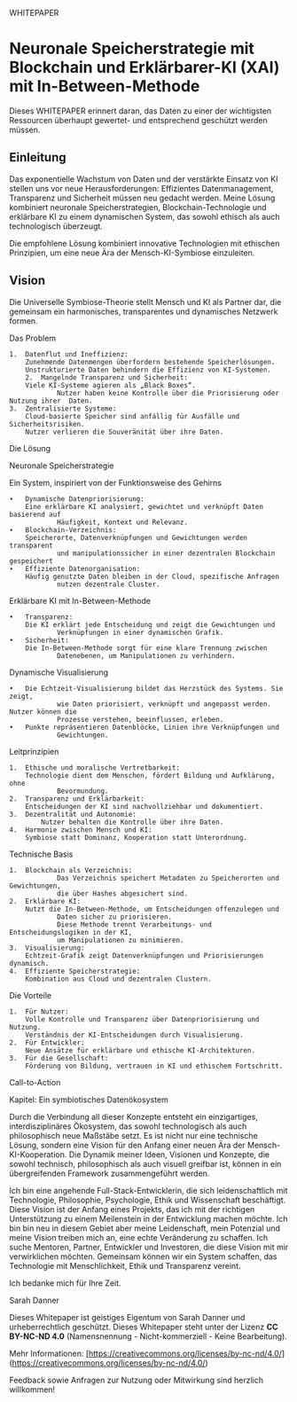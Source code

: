 WHITEPAPER 

# Neuronale Speicherstrategie mit Blockchain und Erklärbarer-KI (XAI) mit In-Between-Methode


Dieses WHITEPAPER erinnert daran, das Daten zu einer der wichtigsten Ressourcen überhaupt gewertet- und entsprechend geschützt werden müssen.


## Einleitung

Das exponentielle Wachstum von Daten und der verstärkte Einsatz von KI stellen uns vor neue Herausforderungen: Effizientes Datenmanagement, Transparenz und Sicherheit müssen neu gedacht werden. Meine Lösung kombiniert neuronale Speicherstrategien, Blockchain-Technologie und erklärbare KI zu einem dynamischen System, das sowohl ethisch als auch technologisch überzeugt.

Die empfohlene Lösung kombiniert innovative Technologien mit ethischen Prinzipien, um eine neue Ära der Mensch-KI-Symbiose einzuleiten.

## Vision

Die Universelle Symbiose-Theorie stellt Mensch und KI als Partner dar, die gemeinsam ein harmonisches, transparentes und dynamisches Netzwerk formen.

Das Problem

	1.	Datenflut und Ineffizienz:
		Zunehmende Datenmengen überfordern bestehende Speicherlösungen.
		Unstrukturierte Daten behindern die Effizienz von KI-Systemen.
        2.	Mangelnde Transparenz und Sicherheit:
		Viele KI-Systeme agieren als „Black Boxes“.
                Nutzer haben keine Kontrolle über die Priorisierung oder Nutzung ihrer  Daten.
	3.	Zentralisierte Systeme:
		Cloud-basierte Speicher sind anfällig für Ausfälle und Sicherheitsrisiken.
		Nutzer verlieren die Souveränität über ihre Daten.

Die Lösung

Neuronale Speicherstrategie

Ein System, inspiriert von der Funktionsweise des Gehirns

	∙	Dynamische Datenpriorisierung:
		Eine erklärbare KI analysiert, gewichtet und verknüpft Daten basierend auf
                Häufigkeit, Kontext und Relevanz.
	∙	Blockchain-Verzeichnis:
		Speicherorte, Datenverknüpfungen und Gewichtungen werden transparent
                und manipulationssicher in einer dezentralen Blockchain gespeichert
	∙	Effiziente Datenorganisation:
		Häufig genutzte Daten bleiben in der Cloud, spezifische Anfragen 
                nutzen dezentrale Cluster.

Erklärbare KI mit In-Between-Methode

	•	Transparenz:
		Die KI erklärt jede Entscheidung und zeigt die Gewichtungen und
                Verknüpfungen in einer dynamischen Grafik.
	•	Sicherheit:
		Die In-Between-Methode sorgt für eine klare Trennung zwischen
                Datenebenen, um Manipulationen zu verhindern.

Dynamische Visualisierung

	•	Die Echtzeit-Visualisierung bildet das Herzstück des Systems. Sie zeigt,
                wie Daten priorisiert, verknüpft und angepasst werden. Nutzer können die
                Prozesse verstehen, beeinflussen, erleben.
	•	Punkte repräsentieren Datenblöcke, Linien ihre Verknüpfungen und
                Gewichtungen.

Leitprinzipien

	1.	Ethische und moralische Vertretbarkeit:
		Technologie dient dem Menschen, fördert Bildung und Aufklärung, ohne
                Bevormundung.
	2.	Transparenz und Erklärbarkeit:
		Entscheidungen der KI sind nachvollziehbar und dokumentiert.
	3.	Dezentralität und Autonomie:
	        Nutzer behalten die Kontrolle über ihre Daten.
	4.	Harmonie zwischen Mensch und KI:
		Symbiose statt Dominanz, Kooperation statt Unterordnung.

Technische Basis

	1.	Blockchain als Verzeichnis:
                Das Verzeichnis speichert Metadaten zu Speicherorten und Gewichtungen,
                die über Hashes abgesichert sind.
	2.	Erklärbare KI:
		Nutzt die In-Between-Methode, um Entscheidungen offenzulegen und
                Daten sicher zu priorisieren.
                Diese Methode trennt Verarbeitungs- und Entscheidungslogiken in der KI,
                um Manipulationen zu minimieren.
	3.	Visualisierung:
		Echtzeit-Grafik zeigt Datenverknüpfungen und Priorisierungen dynamisch.
	4.	Effiziente Speicherstrategie:
		Kombination aus Cloud und dezentralen Clustern.

Die Vorteile

	1.	Für Nutzer:
		Volle Kontrolle und Transparenz über Datenpriorisierung und Nutzung.
		Verständnis der KI-Entscheidungen durch Visualisierung.
	2.	Für Entwickler:
		Neue Ansätze für erklärbare und ethische KI-Architekturen.
	3.	Für die Gesellschaft:
		Förderung von Bildung, vertrauen in KI und ethischem Fortschritt.

Call-to-Action

Kapitel: Ein symbiotisches Datenökosystem

Durch die Verbindung all dieser Konzepte entsteht ein einzigartiges, interdisziplinäres Ökosystem, das sowohl technologisch als auch philosophisch neue Maßstäbe setzt. Es ist nicht nur eine technische Lösung, sondern eine Vision für den Anfang einer neuen Ära der Mensch-KI-Kooperation.
Die Dynamik meiner Ideen, Visionen und Konzepte, die sowohl technisch, philosophisch als auch visuell greifbar ist, können in ein übergreifenden Framework zusammengeführt werden.

Ich bin eine angehende Full-Stack-Entwicklerin, die sich leidenschaftlich mit Technologie, Philosophie, Psychologie, Ethik und Wissenschaft beschäftigt. Diese Vision ist der Anfang eines Projekts, das ich mit der richtigen Unterstützung zu einem Meilenstein in der Entwicklung machen möchte. Ich bin bin neu in diesem Gebiet aber meine Leidenschaft, mein Potenzial und meine Vision treiben mich an, eine echte Veränderung zu schaffen. Ich suche Mentoren, Partner, Entwickler und Investoren, die diese Vision mit mir verwirklichen möchten. Gemeinsam können wir ein System schaffen, das Technologie mit Menschlichkeit, Ethik und Transparenz vereint.

Ich bedanke mich für Ihre Zeit.

Sarah Danner

Dieses Whitepaper ist geistiges Eigentum von Sarah Danner und
urheberrechtlich geschützt.
Dieses Whitepaper steht unter der Lizenz **CC BY-NC-ND 4.0**
(Namensnennung - Nicht-kommerziell - Keine Bearbeitung).

Mehr Informationen: [https://creativecommons.org/licenses/by-nc-nd/4.0/]
                    (https://creativecommons.org/licenses/by-nc-nd/4.0/)

Feedback sowie Anfragen zur Nutzung oder Mitwirkung sind herzlich willkommen!
